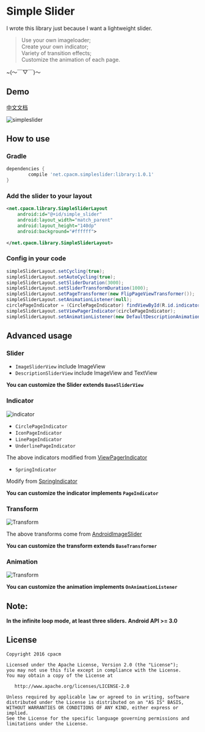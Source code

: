 # Simple Slider

I wrote this library just because I want a lightweight slider.
>Use your own imageloader;  
>Create your own indicator;  
>Variety of transition effects;  
>Customize the animation of each page.

~(～￣▽￣)～

## Demo

[中文文档](http://www.cpacm.net/2016/06/03/%E5%BC%80%E6%BA%90%E9%A1%B9%E7%9B%AE%EF%BC%9A%E4%B8%80%E4%B8%AA%E9%AB%98%E5%BA%A6%E8%87%AA%E7%94%B1%E7%9A%84%E8%BD%BB%E9%87%8F%E5%8C%96Slider/)

![simpleslider](https://raw.githubusercontent.com/cpacm/SimpleSlider/develop/pic/simpleslider.png)
 
## How to use

### Gradle

```groovy
dependencies {
    	compile 'net.cpacm.simpleslider:library:1.0.1'
}
```

### Add the slider to your layout
```xml
<net.cpacm.library.SimpleSliderLayout
    android:id="@+id/simple_slider"
    android:layout_width="match_parent"
    android:layout_height="140dp"
    android:background="#ffffff">
    
</net.cpacm.library.SimpleSliderLayout>
```

### Config in your code

```java
simpleSliderLayout.setCycling(true);
simpleSliderLayout.setAutoCycling(true);
simpleSliderLayout.setSliderDuration(3000);
simpleSliderLayout.setSliderTransformDuration(1000);
simpleSliderLayout.setPageTransformer(new FlipPageViewTransformer());
simpleSliderLayout.setAnimationListener(null);
circlePageIndicator = (CirclePageIndicator) findViewById(R.id.indicator);
simpleSliderLayout.setViewPagerIndicator(circlePageIndicator);
simpleSliderLayout.setAnimationListener(new DefaultDescriptionAnimation());
```
 
## Advanced usage

### Slider
- `ImageSliderView` include ImageView
- `DescriptionSliderView` include ImageView and TextView

**You can customize the Slider extends `BaseSliderView`**

### Indicator

![indicator](https://raw.githubusercontent.com/cpacm/SimpleSlider/develop/pic/simpleslider_indicator.gif)

- `CirclePageIndicator`
- `IconPageIndicator`
- `LinePageIndicator`
- `UnderlinePageIndicator`

The above indicators modified from [ViewPagerIndicator](https://github.com/JakeWharton/ViewPagerIndicator)

- `SpringIndicator`

Modify from [SpringIndicator](https://github.com/chenupt/SpringIndicator)

**You can customize the indicator implements `PageIndicator`**

### Transform
![Transform](https://raw.githubusercontent.com/cpacm/SimpleSlider/develop/pic/simpleslider_transform.gif)

The above transforms come from [AndroidImageSlider](https://github.com/daimajia/AndroidImageSlider) 

**You can customize the transform extends `BaseTransformer`**

### Animation
![Transform](https://raw.githubusercontent.com/cpacm/SimpleSlider/develop/pic/simpleslider_animation.gif)

**You can customize the animation implements `OnAnimationListener`**

## **Note:**
**In the infinite loop mode, at least three sliders.**
**Android API >= 3.0**

License
---

    Copyright 2016 cpacm

    Licensed under the Apache License, Version 2.0 (the "License");
    you may not use this file except in compliance with the License.
    You may obtain a copy of the License at

       http://www.apache.org/licenses/LICENSE-2.0

    Unless required by applicable law or agreed to in writing, software
    distributed under the License is distributed on an "AS IS" BASIS,
    WITHOUT WARRANTIES OR CONDITIONS OF ANY KIND, either express or implied.
    See the License for the specific language governing permissions and
    limitations under the License.
